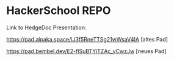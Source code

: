 # HackerSchool REPO



Link to HedgeDoc Presentation:

https://pad.alpaka.space/iJ3f5RneTTSg21wWsaV4IA [altes Pad]

https://pad.bembel.dev/E2-flSuBTYiTZAc_yCwzJw [neues Pad]
